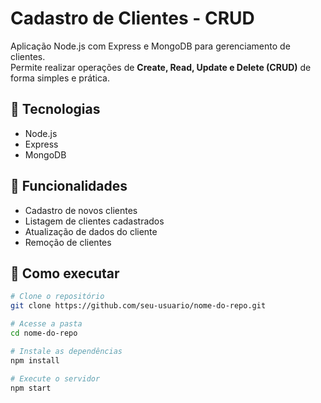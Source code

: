 # Cadastro de Clientes - CRUD

Aplicação Node.js com Express e MongoDB para gerenciamento de clientes.  
Permite realizar operações de **Create, Read, Update e Delete (CRUD)** de forma simples e prática.

## 🚀 Tecnologias
- Node.js  
- Express  
- MongoDB  

## 📌 Funcionalidades
- Cadastro de novos clientes  
- Listagem de clientes cadastrados  
- Atualização de dados do cliente  
- Remoção de clientes  

## 📂 Como executar
```bash
# Clone o repositório
git clone https://github.com/seu-usuario/nome-do-repo.git

# Acesse a pasta
cd nome-do-repo

# Instale as dependências
npm install

# Execute o servidor
npm start
